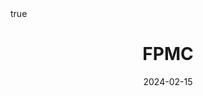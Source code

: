 ---
order: 5
title: FPMC
date: 2024-02-15
categories: [AI & Data Mining, Recommender System]
tags: [Paper Review, Data Mining, RecSys, Collaborative Filtering, Sequential RecSys, Latent Factor Model]
math: true
description: >-
    <ul type="square">
    <li><strong>Title</strong>: <a href=""><em>Factorizing Personalized Markov Chains for next-basket recommendation</em></a></li>
    <li><strong>Author</strong>: <em>Rendle et al.</em></li>
    <li><strong>Publisher</strong>: <em>WWW</em></li>
    <li><strong>Published</strong>: <em>2010</em></li>
    </ul>
image:
    path: /_post_refer_img/RecommenderSystem/Thumbnail.jpg
---